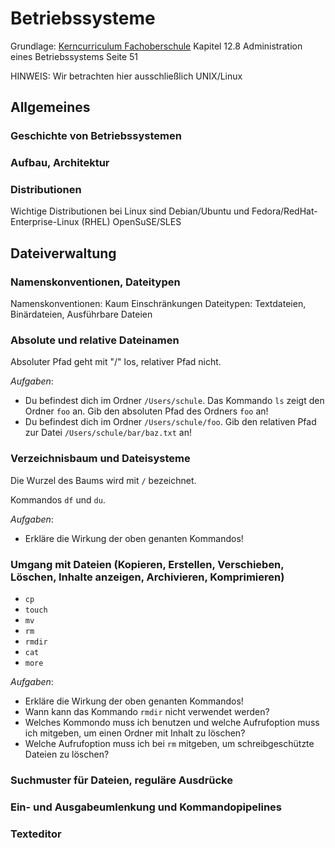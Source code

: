 # Betriebssysteme

Grundlage: [Kerncurriculum Fachoberschule](https://kultus.hessen.de/sites/kultus.hessen.de/files/2023-08/kc_fos_informationstechnik_2022.pdf) Kapitel 12.8 Administration eines Betriebssystems Seite 51

HINWEIS: Wir betrachten hier ausschließlich UNIX/Linux

## Allgemeines

### Geschichte von Betriebssystemen
### Aufbau, Architektur
### Distributionen

Wichtige Distributionen bei Linux sind Debian/Ubuntu und Fedora/RedHat-Enterprise-Linux (RHEL) OpenSuSE/SLES

## Dateiverwaltung

### Namenskonventionen, Dateitypen

Namenskonventionen: Kaum Einschränkungen
Dateitypen: Textdateien, Binärdateien, Ausführbare Dateien

### Absolute und relative Dateinamen

Absoluter Pfad geht mit "/" los, relativer Pfad nicht.

*Aufgaben*:

- Du befindest dich im Ordner `/Users/schule`. Das Kommando `ls` zeigt den Ordner `foo` an. Gib den absoluten
  Pfad des Ordners `foo` an!
- Du befindest dich im Ordner `/Users/schule/foo`. Gib den relativen Pfad zur Datei `/Users/schule/bar/baz.txt` an!

### Verzeichnisbaum und Dateisysteme

Die Wurzel des Baums wird mit `/` bezeichnet.

Kommandos `df` und `du`.

*Aufgaben*:

- Erkläre die Wirkung der oben genanten Kommandos!


### Umgang mit Dateien (Kopieren, Erstellen, Verschieben, Löschen, Inhalte anzeigen, Archivieren, Komprimieren)

- `cp`
- `touch`
- `mv` 
- `rm`
- `rmdir`
- `cat`
- `more`

*Aufgaben*:

- Erkläre die Wirkung der oben genanten Kommandos!
- Wann kann das Kommando `rmdir` nicht verwendet werden?
- Welches Kommondo muss ich benutzen und welche Aufrufoption muss ich mitgeben, um einen Ordner mit Inhalt zu löschen?
- Welche Aufrufoption muss ich bei `rm` mitgeben, um schreibgeschützte Dateien zu löschen?

### Suchmuster für Dateien, reguläre Ausdrücke
### Ein- und Ausgabeumlenkung und Kommandopipelines
### Texteditor
